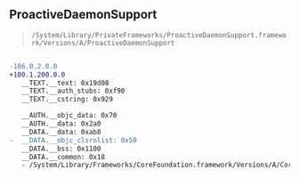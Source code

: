 ## ProactiveDaemonSupport

> `/System/Library/PrivateFrameworks/ProactiveDaemonSupport.framework/Versions/A/ProactiveDaemonSupport`

```diff

-106.0.2.0.0
+100.1.200.0.0
   __TEXT.__text: 0x19d08
   __TEXT.__auth_stubs: 0xf90
   __TEXT.__cstring: 0x929

   __AUTH.__objc_data: 0x70
   __AUTH.__data: 0x2a0
   __DATA.__data: 0xab8
-  __DATA.__objc_clsrolist: 0x50
   __DATA.__bss: 0x1100
   __DATA.__common: 0x18
   - /System/Library/Frameworks/CoreFoundation.framework/Versions/A/CoreFoundation

```
